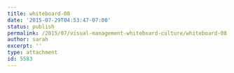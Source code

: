 ```yaml
---
title: whiteboard-08
date: '2015-07-29T04:53:47-07:00'
status: publish
permalink: /2015/07/visual-management-whiteboard-culture/whiteboard-08
author: sarah
excerpt: ''
type: attachment
id: 5583
---
```

<!DOCTYPE html PUBLIC "-//W3C//DTD HTML 4.0 Transitional//EN" "http://www.w3.org/TR/REC-html40/loose.dtd">
<?xml encoding="UTF-8">

